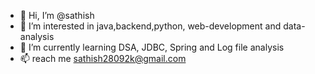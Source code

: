 - 👋 Hi, I’m @sathish
- 👀 I’m interested in java,backend,python, web-development and data-analysis
- 🌱 I’m currently learning DSA, JDBC, Spring and Log file analysis
- 📫 reach me sathish28092k@gmail.com

<!---
sathish2000k/sathish2000k is a ✨ special ✨ repository because its `README.md` (this file) appears on your GitHub profile.
You can click the Preview link to take a look at your changes.
--->
